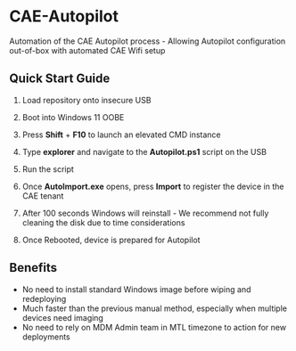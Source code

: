 # CAE-Autopilot
Automation of the CAE Autopilot process - Allowing Autopilot configuration out-of-box with automated CAE Wifi setup

## Quick Start Guide

1) Load repository onto insecure USB
   
2) Boot into Windows 11 OOBE
   
3) Press **Shift** + **F10** to launch an elevated CMD instance
   
4) Type **explorer** and navigate to the **Autopilot.ps1** script on the USB
   
5) Run the script
    
6) Once **AutoImport.exe** opens, press **Import** to register the device in the CAE tenant
    
7) After 100 seconds Windows will reinstall - We recommend not fully cleaning the disk due to time considerations

8) Once Rebooted, device is prepared for Autopilot

## Benefits
- No need to install standard Windows image before wiping and redeploying
- Much faster than the previous manual method, especially when multiple devices need imaging
- No need to rely on MDM Admin team in MTL timezone to action for new deployments
